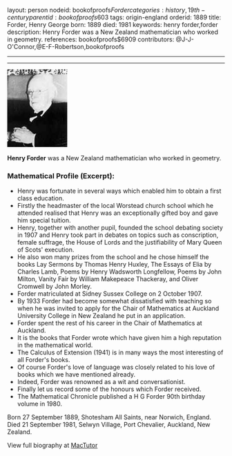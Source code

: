 layout: person
nodeid: bookofproofs$Forder
categories: history,19th-century
parentid: bookofproofs$603
tags: origin-england
orderid: 1889
title: Forder, Henry George
born: 1889
died: 1981
keywords: henry forder,forder
description: Henry Forder was a New Zealand mathematician who worked in geometry.
references: bookofproofs$6909
contributors: @J-J-O'Connor,@E-F-Robertson,bookofproofs

---



---

![Forder.jpg](https://github.com/bookofproofs/bookofproofs.github.io/blob/main/_sources/_assets/images/portraits/Forder.jpg?raw=true)

**Henry Forder** was a New Zealand mathematician who worked in geometry.

### Mathematical Profile (Excerpt):
* Henry was fortunate in several ways which enabled him to obtain a first class education.
* Firstly the headmaster of the local Worstead church school which he attended realised that Henry was an exceptionally gifted boy and gave him special tuition.
* Henry, together with another pupil, founded the school debating society in 1907 and Henry took part in debates on topics such as conscription, female suffrage, the House of Lords and the justifiability of Mary Queen of Scots' execution.
* He also won many prizes from the school and he chose himself the books Lay Sermons by Thomas Henry Huxley, The Essays of Elia by Charles Lamb, Poems by Henry Wadsworth Longfellow, Poems by John Milton, Vanity Fair by William Makepeace Thackeray, and Oliver Cromwell by John Morley.
* Forder matriculated at Sidney Sussex College on 2 October 1907.
* By 1933 Forder had become somewhat dissatisfied with teaching so when he was invited to apply for the Chair of Mathematics at Auckland University College in New Zealand he put in an application.
* Forder spent the rest of his career in the Chair of Mathematics at Auckland.
* It is the books that Forder wrote which have given him a high reputation in the mathematical world.
* The Calculus of Extension (1941) is in many ways the most interesting of all Forder's books.
* Of course Forder's love of language was closely related to his love of books which we have mentioned already.
* Indeed, Forder was renowned as a wit and conversationist.
* Finally let us record some of the honours which Forder received.
* The Mathematical Chronicle published a H G Forder 90th  birthday volume in 1980.

Born 27 September 1889, Shotesham All Saints, near Norwich, England. Died 21 September 1981, Selwyn Village, Port Chevalier, Auckland, New Zealand.

View full biography at [MacTutor](https://mathshistory.st-andrews.ac.uk/Biographies/Forder/)
